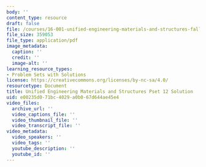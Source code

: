 ```yaml
---
body: ''
content_type: resource
draft: false
file: /courses/16-001-unified-engineering-materials-and-structures-fall-2021/mit16_001_f21_pset_12sol.pdf
file_size: 359053
file_type: application/pdf
image_metadata:
  caption: ''
  credit: ''
  image-alt: ''
learning_resource_types:
- Problem Sets with Solutions
license: https://creativecommons.org/licenses/by-nc-sa/4.0/
resourcetype: Document
title: Unified Engineering Materials and Structures Pset 12 Solution
uid: e00235d0-71bc-4029-a0b0-67d644ae45e4
video_files:
  archive_url: ''
  video_captions_file: ''
  video_thumbnail_file: ''
  video_transcript_file: ''
video_metadata:
  video_speakers: ''
  video_tags: ''
  youtube_description: ''
  youtube_id: ''
---
```

